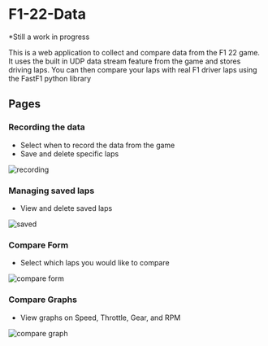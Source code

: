 # F1-22-Data

*Still a work in progress

This is a web application to collect and compare data from the F1 22 game. It uses the built in UDP data stream feature from the game and stores driving laps. You can then compare your laps with real F1 driver laps using the FastF1 python library

## Pages

### Recording the data
- Select when to record the data from the game
- Save and delete specific laps


![recording](https://user-images.githubusercontent.com/63944775/187747828-832c2548-9af0-45c1-8602-a223450db53a.png)


### Managing saved laps
- View and delete saved laps


![saved](https://user-images.githubusercontent.com/63944775/187747844-cb99d298-fcd2-4506-acdc-16a9f9a674a8.png)


### Compare Form
- Select which laps you would like to compare


![compare form](https://user-images.githubusercontent.com/63944775/187747861-2e2ceb91-b7d2-46a1-a1c4-b514dc71ea69.png)


### Compare Graphs
- View graphs on Speed, Throttle, Gear, and RPM


![compare graph](https://user-images.githubusercontent.com/63944775/187747876-2081d030-8dc1-44aa-b38c-36b0430cc6ad.png)



